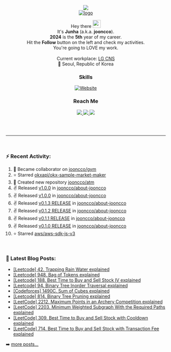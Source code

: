 
<p align="center">
  <img src="https://capsule-render.vercel.app/api?type=waving&color=gradient"><br/>
  <a href="https://jooncco.me"><img src="https://i.ibb.co/N2jDKfK/logo.png" alt="logo" border="0"/></a>
</p>

<p align="center">
  Hey there <img src="https://media.giphy.com/media/hvRJCLFzcasrR4ia7z/giphy.gif" width="25"> <br/>
  It's <b>Junha</b> (a.k.a. <b>jooncco</b>). <br/>
  <b>2024</b> is the <b>5th</b> year of my career.<br/>
  Hit the <b>Follow</b> button on the left and check my activities.<br/>
  You're going to LOVE my work.<br/><br/>
  Current workplace: <a href="https://www.lgcns.com/">LG CNS</a><br/>
  📍 Seoul, Republic of Korea
</p>

<h3 align="center">Skills</h3>
<p align="center">
  <a href="https://jooncco.me">
    <img alt="Website" src="https://img.shields.io/website?down_color=inactive&down_message=jooncco.me&style=flat-square&up_color=9cf&up_message=jooncco.me&url=https://jooncco.me">
  </a>
</p>

<h3 align="center">Reach Me</h3>
<p align="center">
  <a href="https://www.linkedin.com/in/jooncco">
    <img src="https://img.shields.io/badge/LinkedIn-0A66C2?style=flat-square&logo=LinkedIn&logoColor=white"/>
  </a>
  <a href="mailto:jooncco.g@gmail.com">
    <img src="https://img.shields.io/badge/Gmail-EA4335?style=flat-square&logo=Gmail&logoColor=white"/>
  </a>
  <a href="https://instagram.com/jooncco">
    <img src="https://img.shields.io/badge/instagram-E4405F?style=flat-square&logo=instagram&logoColor=white"/>
  </a>
</p>
<br />
<br />

<hr />

<br />

### ⚡ Recent Activity:

<!--RECENT_ACTIVITY:start-->
1. 🤝 Became collaborator on [jooncco/gym](https://github.com/jooncco/gym)
2. ⭐ Starred [okxapi/okx-sample-market-maker](https://github.com/okxapi/okx-sample-market-maker)
3. 📔 Created new repository [jooncco/atm](https://github.com/jooncco/atm)
4. ✌️ Released [v1.0.0](https://github.com/jooncco/about-jooncco/releases/tag/v1.0.0) in [jooncco/about-jooncco](https://github.com/jooncco/about-jooncco)
5. ✌️ Released [v1.0.0](https://github.com/jooncco/about-jooncco/releases/tag/v1.0.0) in [jooncco/about-jooncco](https://github.com/jooncco/about-jooncco)
6. ✌️ Released [v0.1.3 RELEASE](https://github.com/jooncco/about-jooncco/releases/tag/v0.1.3) in [jooncco/about-jooncco](https://github.com/jooncco/about-jooncco)
7. ✌️ Released [v0.1.2 RELEASE](https://github.com/jooncco/about-jooncco/releases/tag/v0.1.2) in [jooncco/about-jooncco](https://github.com/jooncco/about-jooncco)
8. ✌️ Released [v0.1.1 RELEASE](https://github.com/jooncco/about-jooncco/releases/tag/v0.1.1) in [jooncco/about-jooncco](https://github.com/jooncco/about-jooncco)
9. ✌️ Released [v0.1.0 RELEASE](https://github.com/jooncco/about-jooncco/releases/tag/v0.1.0) in [jooncco/about-jooncco](https://github.com/jooncco/about-jooncco)
10. ⭐ Starred [aws/aws-sdk-js-v3](https://github.com/aws/aws-sdk-js-v3)
<!--RECENT_ACTIVITY:end-->

<br />

### 📕 Latest Blog Posts:

<!-- BLOG-POST-LIST:START -->
- [[Leetcode] 42. Trapping Rain Water explained](https://jooncco.github.io/competitive-programming/leetcode-42/)
- [[Leetcode] 948. Bag of Tokens explained](https://jooncco.github.io/competitive-programming/leetcode-948/)
- [[Leetcode] 188. Best Time to Buy and Sell Stock IV explained](https://jooncco.github.io/competitive-programming/leetcode-188/)
- [[Leetcode] 94. Binary Tree Inorder Traversal explained](https://jooncco.github.io/competitive-programming/leetcode-94/)
- [[Codeforces] 1490C. Sum of Cubes explained](https://jooncco.github.io/competitive-programming/codeforces-1490C/)
- [[Leetcode] 814. Binary Tree Pruning explained](https://jooncco.github.io/competitive-programming/leetcode-814/)
- [[LeetCode] 2212. Maximum Points in an Archery Competition explained](https://jooncco.github.io/competitive-programming/leetcode-2212/)
- [[LeetCode] 2203. Minimum Weighted Subgraph With the Required Paths explained](https://jooncco.github.io/competitive-programming/leetcode-2203/)
- [[LeetCode] 309. Best Time to Buy and Sell Stock with Cooldown explained](https://jooncco.github.io/competitive-programming/leetcode-309/)
- [[LeetCode] 714. Best Time to Buy and Sell Stock with Transaction Fee explained](https://jooncco.github.io/competitive-programming/leetcode-714/)
<!-- BLOG-POST-LIST:END -->

➡️ [more posts...](https://jooncco.github.io)

<!-- ### 📈 CP Activity: -->

<!-- [![Codeforces](https://cp-logo.vercel.app/codeforces/jooncco?logo=true)](http://codeforces.com/profile/jooncco) -->
